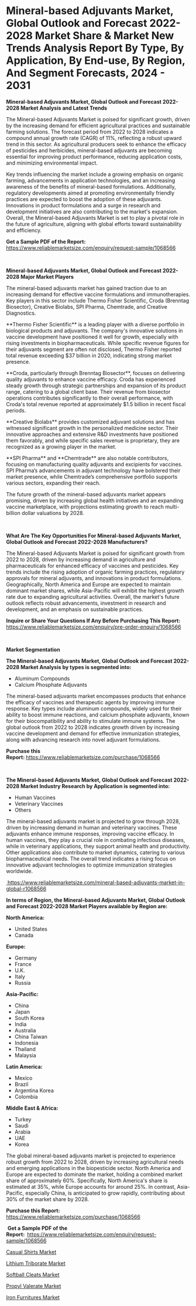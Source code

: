 <p><h1>Mineral-based Adjuvants Market, Global Outlook and Forecast 2022-2028 Market Share & Market New Trends Analysis Report By Type, By Application, By End-use, By Region, And Segment Forecasts, 2024 - 2031</h1></p><p><strong>Mineral-based Adjuvants Market, Global Outlook and Forecast 2022-2028 Market Analysis and Latest Trends</strong></p>
<p><p>The Mineral-based Adjuvants Market is poised for significant growth, driven by the increasing demand for efficient agricultural practices and sustainable farming solutions. The forecast period from 2022 to 2028 indicates a compound annual growth rate (CAGR) of 11%, reflecting a robust upward trend in this sector. As agricultural producers seek to enhance the efficacy of pesticides and herbicides, mineral-based adjuvants are becoming essential for improving product performance, reducing application costs, and minimizing environmental impact.</p><p>Key trends influencing the market include a growing emphasis on organic farming, advancements in application technologies, and an increasing awareness of the benefits of mineral-based formulations. Additionally, regulatory developments aimed at promoting environmentally friendly practices are expected to boost the adoption of these adjuvants. Innovations in product formulations and a surge in research and development initiatives are also contributing to the market's expansion. Overall, the Mineral-based Adjuvants Market is set to play a pivotal role in the future of agriculture, aligning with global efforts toward sustainability and efficiency.</p></p>
<p><strong>Get a Sample PDF of the Report:&nbsp;</strong> <a href="https://www.reliablemarketsize.com/enquiry/request-sample/1068566">https://www.reliablemarketsize.com/enquiry/request-sample/1068566</a></p>
<p>&nbsp;</p>
<p><strong>Mineral-based Adjuvants Market, Global Outlook and Forecast 2022-2028 Major Market Players</strong></p>
<p><p>The mineral-based adjuvants market has gained traction due to an increasing demand for effective vaccine formulations and immunotherapies. Key players in this sector include Thermo Fisher Scientific, Croda (Brenntag Biosector), Creative Biolabs, SPI Pharma, Chemtrade, and Creative Diagnostics.</p><p>**Thermo Fisher Scientific** is a leading player with a diverse portfolio in biological products and adjuvants. The company's innovative solutions in vaccine development have positioned it well for growth, especially with rising investments in biopharmaceuticals. While specific revenue figures for their adjuvants segment are often not disclosed, Thermo Fisher reported total revenue exceeding $37 billion in 2020, indicating strong market presence.</p><p>**Croda, particularly through Brenntag Biosector**, focuses on delivering quality adjuvants to enhance vaccine efficacy. Croda has experienced steady growth through strategic partnerships and expansion of its product range, catering to a global client base. Their revenue from biosector operations contributes significantly to their overall performance, with Croda's total revenue reported at approximately $1.5 billion in recent fiscal periods.</p><p>**Creative Biolabs** provides customized adjuvant solutions and has witnessed significant growth in the personalized medicine sector. Their innovative approaches and extensive R&D investments have positioned them favorably, and while specific sales revenue is proprietary, they are recognized as a growing player in the market.</p><p>**SPI Pharma** and **Chemtrade** are also notable contributors, focusing on manufacturing quality adjuvants and excipients for vaccines. SPI Pharma’s advancements in adjuvant technology have bolstered their market presence, while Chemtrade’s comprehensive portfolio supports various sectors, expanding their reach.</p><p>The future growth of the mineral-based adjuvants market appears promising, driven by increasing global health initiatives and an expanding vaccine marketplace, with projections estimating growth to reach multi-billion dollar valuations by 2028.</p></p>
<p>&nbsp;</p>
<p><strong>What Are The Key Opportunities For Mineral-based Adjuvants Market, Global Outlook and Forecast 2022-2028 Manufacturers?</strong></p>
<p><p>The Mineral-based Adjuvants Market is poised for significant growth from 2022 to 2028, driven by increasing demand in agriculture and pharmaceuticals for enhanced efficacy of vaccines and pesticides. Key trends include the rising adoption of organic farming practices, regulatory approvals for mineral adjuvants, and innovations in product formulations. Geographically, North America and Europe are expected to maintain dominant market shares, while Asia-Pacific will exhibit the highest growth rate due to expanding agricultural activities. Overall, the market's future outlook reflects robust advancements, investment in research and development, and an emphasis on sustainable practices.</p></p>
<p><strong>Inquire or Share Your Questions If Any Before Purchasing This Report:</strong> <a href="https://www.reliablemarketsize.com/enquiry/pre-order-enquiry/1068566">https://www.reliablemarketsize.com/enquiry/pre-order-enquiry/1068566</a></p>
<p>&nbsp;</p>
<p><strong>Market Segmentation</strong></p>
<p><strong>The Mineral-based Adjuvants Market, Global Outlook and Forecast 2022-2028 Market Analysis by types is segmented into:</strong></p>
<p><ul><li>Aluminum Compounds</li><li>Calcium Phosphate Adjuvants</li></ul></p>
<p><p>The mineral-based adjuvants market encompasses products that enhance the efficacy of vaccines and therapeutic agents by improving immune response. Key types include aluminum compounds, widely used for their ability to boost immune reactions, and calcium phosphate adjuvants, known for their biocompatibility and ability to stimulate immune systems. The global outlook from 2022 to 2028 indicates growth driven by increasing vaccine development and demand for effective immunization strategies, along with advancing research into novel adjuvant formulations.</p></p>
<p><strong>Purchase this Report:&nbsp;</strong><a href="https://www.reliablemarketsize.com/purchase/1068566">https://www.reliablemarketsize.com/purchase/1068566</a></p>
<p>&nbsp;</p>
<p><strong>The Mineral-based Adjuvants Market, Global Outlook and Forecast 2022-2028 Market Industry Research by Application is segmented into:</strong></p>
<p><ul><li>Human Vaccines</li><li>Veterinary Vaccines</li><li>Others</li></ul></p>
<p><p>The mineral-based adjuvants market is projected to grow through 2028, driven by increasing demand in human and veterinary vaccines. These adjuvants enhance immune responses, improving vaccine efficacy. In human vaccines, they play a crucial role in combating infectious diseases, while in veterinary applications, they support animal health and productivity. Other applications also contribute to market dynamics, catering to various biopharmaceutical needs. The overall trend indicates a rising focus on innovative adjuvant technologies to optimize immunization strategies worldwide.</p></p>
<p><a href="https://www.reliablemarketsize.com/mineral-based-adjuvants-market-in-global-r1068566">&nbsp;https://www.reliablemarketsize.com/mineral-based-adjuvants-market-in-global-r1068566</a></p>
<p><strong>In terms of Region, the Mineral-based Adjuvants Market, Global Outlook and Forecast 2022-2028 Market Players available by Region are:</strong></p>
<p>
    <p> <strong> North America: </strong>
        <ul>
            <li>United States</li>
            <li>Canada</li>
        </ul>
        </p> 
    <p> <strong> Europe: </strong>
        <ul>
            <li>Germany</li>
            <li>France</li>
            <li>U.K.</li>
            <li>Italy</li>
            <li>Russia</li>
        </ul>
        </p> 
    <p> <strong> Asia-Pacific: </strong>
        <ul>
            <li>China</li>
            <li>Japan</li>
            <li>South Korea</li>
            <li>India</li>
            <li>Australia</li>
            <li>China Taiwan</li>
            <li>Indonesia</li>
            <li>Thailand</li>
            <li>Malaysia</li>
        </ul>
        </p> 
    <p> <strong> Latin America: </strong>
        <ul>
            <li>Mexico</li>
            <li>Brazil</li>
            <li>Argentina Korea</li>
            <li>Colombia</li>
        </ul>
        </p> 
    <p> <strong> Middle East & Africa: </strong>
        <ul>
            <li>Turkey</li>
            <li>Saudi</li>
            <li>Arabia</li>
            <li>UAE</li>
            <li>Korea</li>
        </ul>
    </p>
    </p>
<p><p>The global mineral-based adjuvants market is projected to experience robust growth from 2022 to 2028, driven by increasing agricultural needs and emerging applications in the biopesticide sector. North America and Europe are expected to dominate the market, holding a combined market share of approximately 60%. Specifically, North America's share is estimated at 35%, while Europe accounts for around 25%. In contrast, Asia-Pacific, especially China, is anticipated to grow rapidly, contributing about 30% of the market share by 2028.</p></p>
<p><strong>Purchase this Report: </strong><a href="https://www.reliablemarketsize.com/purchase/1068566">https://www.reliablemarketsize.com/purchase/1068566</a></p>
<p>&nbsp;<strong>Get a Sample PDF of the Report:&nbsp;&nbsp;</strong><a href="https://www.reliablemarketsize.com/enquiry/request-sample/1068566">https://www.reliablemarketsize.com/enquiry/request-sample/1068566</a></p>
<p><strong></strong></p>
<p><p><a href="https://medium.com/@anndiaz698/the-global-casual-shirts-market-is-a-dynamic-and-growing-industry-b376e89838fa">Casual Shirts Market</a></p><p><a href="https://issuu.com/reportprime-2/docs/lithium-triborate-market-size-2030._e575d9fb96e2d4">Lithium Triborate Market</a></p><p><a href="https://www.linkedin.com/pulse/strategic-market-insights-global-softball-cleats-2024--uyqsf?trackingId=k8MFkQNWTveMQQ4KUBlxgA%3D%3D">Softball Cleats Market</a></p><p><a href="https://issuu.com/reportprime-2/docs/propyl-valerate-market-size-2030.pp_84e15b46e13670">Propyl Valerate Market</a></p><p><a href="https://medium.com/@anndiaz698/in-the-iron-furnitures-market-the-main-focus-is-on-keeping-costs-low-and-getting-the-most-out-of-705db5149055">Iron Furnitures Market</a></p></p>
